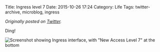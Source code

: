 Title: Ingress level 7
Date: 2015-10-26 17:24
Category: Life
Tags: twitter-archive, microblog, ingress

_Originally posted on [Twitter](https://web.archive.org/web/https://twitter.com/legoktm/status/658695602415374336)._

Ding!

![Screenshot showing Ingress interface, with "New Access Level 7" at the bottom]({static}/images/20151026-twitter-658695602415374336-1.jpg)

